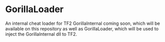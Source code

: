 # GorillaLoader
An internal cheat loader for TF2
GorillaInternal coming soon, which will be available on this repository as well as GorillaLoader, which will be used to inject the GorillaInternal dll to TF2.
